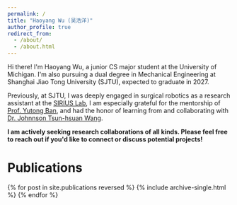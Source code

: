 ```yaml
---
permalink: /
title: "Haoyang Wu (吴浩洋)"
author_profile: true
redirect_from: 
  - /about/
  - /about.html
---
```


Hi there! I'm Haoyang Wu, a junior CS major student at the University of Michigan. I'm also pursuing a dual degree in Mechanical Engineering at Shanghai Jiao Tong University (SJTU), expected to graduate in 2027.

Previously, at SJTU, I was deeply engaged in surgical robotics as a research assistant at the [SIRIUS Lab](https://banyutong.github.io/sirius_lab_website/index.html#research), I am especially grateful for the mentorship of [Prof. Yutong Ban](https://people.csail.mit.edu/yban/), and had the honor of learning from and collaborating with [Dr. Johnnson Tsun-hsuan Wang](https://zswang666.github.io).

**I am actively seeking research collaborations of all kinds. Please feel free to reach out if you'd like to connect or discuss potential projects!**

# Publications

{% for post in site.publications reversed %}
  {% include archive-single.html %}
{% endfor %}